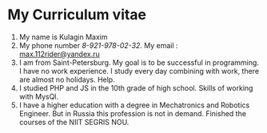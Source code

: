 # My Curriculum vitae
1. My name is Kulagin Maxim
2. My phone number *8-921-978-02-32*. My email : max.112rider@yandex.ru
3. I am from Saint-Petersburg. My goal is to be successful in programming. I have no work experience. I study every day combining with work, there are almost no holidays. Help.
4. I studied PHP and JS in the 10th grade of high school. Skills of working with MysQl.
5. I have a higher education with a degree in Mechatronics and Robotics Engineer. But in Russia this profession is not in demand. Finished the courses of the NIIT SEGRIS NOU.
